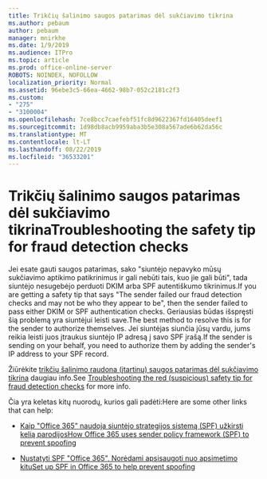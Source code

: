 ```yaml
---
title: Trikčių šalinimo saugos patarimas dėl sukčiavimo tikrina
ms.author: pebaum
author: pebaum
manager: mnirkhe
ms.date: 1/9/2019
ms.audience: ITPro
ms.topic: article
ms.prod: office-online-server
ROBOTS: NOINDEX, NOFOLLOW
localization_priority: Normal
ms.assetid: 96ebe3c5-66ea-4662-98b7-052c2181c2f3
ms.custom:
- "275"
- "3100004"
ms.openlocfilehash: 7ce8bcc7caefebf51fc8d9622367fd16405deef1
ms.sourcegitcommit: 1d98db8acb9959aba3b5e308a567ade6b62da56c
ms.translationtype: MT
ms.contentlocale: lt-LT
ms.lasthandoff: 08/22/2019
ms.locfileid: "36533201"
---
```

# <a name="troubleshooting-the-safety-tip-for-fraud-detection-checks"></a><span data-ttu-id="45a99-102">Trikčių šalinimo saugos patarimas dėl sukčiavimo tikrina</span><span class="sxs-lookup"><span data-stu-id="45a99-102">Troubleshooting the safety tip for fraud detection checks</span></span>

<span data-ttu-id="45a99-103">Jei esate gauti saugos patarimas, sako "siuntėjo nepavyko mūsų sukčiavimo aptikimo patikrinimus ir gali nebūti tais, kuo jie gali būti", tada siuntėjo nesugebėjo perduoti DKIM arba SPF autentiškumo tikrinimus.</span><span class="sxs-lookup"><span data-stu-id="45a99-103">If you are getting a safety tip that says "The sender failed our fraud detection checks and may not be who they appear to be", then the sender failed to pass either DKIM or SPF authentication checks.</span></span> <span data-ttu-id="45a99-104">Geriausias būdas išspręsti šią problemą yra siuntėjui leisti save.</span><span class="sxs-lookup"><span data-stu-id="45a99-104">The best method to resolve this is for the sender to authorize themselves.</span></span> <span data-ttu-id="45a99-105">Jei siuntėjas siunčia jūsų vardu, jums reikia leisti juos įtraukus siuntėjo IP adresą į savo SPF įrašą.</span><span class="sxs-lookup"><span data-stu-id="45a99-105">If the sender is sending on your behalf, you need to authorize them by adding the sender's IP address to your SPF record.</span></span>
  
<span data-ttu-id="45a99-106">Žiūrėkite [trikčių šalinimo raudona (įtartinų) saugos patarimas dėl sukčiavimo tikrina](https://blogs.msdn.microsoft.com/tzink/2016/11/02/troubleshooting-the-red-suspicious-safety-tip-for-fraud-detection-checks/) daugiau info.</span><span class="sxs-lookup"><span data-stu-id="45a99-106">See [Troubleshooting the red (suspicious) safety tip for fraud detection checks](https://blogs.msdn.microsoft.com/tzink/2016/11/02/troubleshooting-the-red-suspicious-safety-tip-for-fraud-detection-checks/) for more info.</span></span>
  
<span data-ttu-id="45a99-107">Čia yra keletas kitų nuorodų, kurios gali padėti:</span><span class="sxs-lookup"><span data-stu-id="45a99-107">Here are some other links that can help:</span></span>
  
- [<span data-ttu-id="45a99-108">Kaip "Office 365" naudoja siuntėjo strategijos sistemą (SPF) užkirsti kelią parodijos</span><span class="sxs-lookup"><span data-stu-id="45a99-108">How Office 365 uses sender policy framework (SPF) to prevent spoofing</span></span>](https://docs.microsoft.com/office365/SecurityCompliance/how-office-365-uses-spf-to-prevent-spoofing)

- [<span data-ttu-id="45a99-109">Nustatyti SPF "Office 365", Norėdami apsisaugoti nuo apsimetimo kitu</span><span class="sxs-lookup"><span data-stu-id="45a99-109">Set up SPF in Office 365 to help prevent spoofing</span></span>](https://docs.microsoft.com/office365/SecurityCompliance/set-up-spf-in-office-365-to-help-prevent-spoofing)
